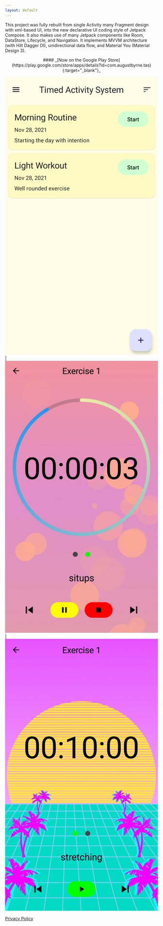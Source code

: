 ```yaml
---
layout: default
---
```


This project was fully rebuilt from single Activity many Fragment design with xml-based UI, into the new declarative UI coding style of Jetpack Compose. It also makes use of many Jetpack components like Room, DataStore, Lifecycle, and Navigation. It implements MVVM architecture (with Hilt Dagger DI), unidirectional data flow, and Material You (Material Design 3).

<p align="center">
#### _[Now on the Google Play Store](https://play.google.com/store/apps/details?id=com.augustbyrne.tas){:target="_blank"}_
</p>

![front_app_page](app_front_page.png) | ![timer_page_1](app_timer_page1.png) | ![timer_page_2](app_timer_page2.png)

[Privacy Policy](privacy-policy.md)
